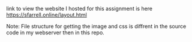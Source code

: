 link to view the website I hosted for this assignment is here https://sfarrell.online/layout.html

Note:
File structure for getting the image and css is diffrent in the source code in my webserver then in this repo. 
